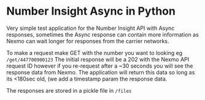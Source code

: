 # Number Insight Async in Python

Very simple test application for the Number Insight API with Async responses, sometimes the Async response can contain more information as Nexmo can wait longer for responses from the carrier networks.

To make a request make GET with the number you want to looking eg `/get/447700900123` The initial response will be a 202 with the Nexmo API request ID however if you re-request after a ~30 seconds you will see the response data from Nexmo.
The application will return this data so long as its <180sec old, (we add a timestamp param the response data.

The responses are stored in a pickle file in `/files`
